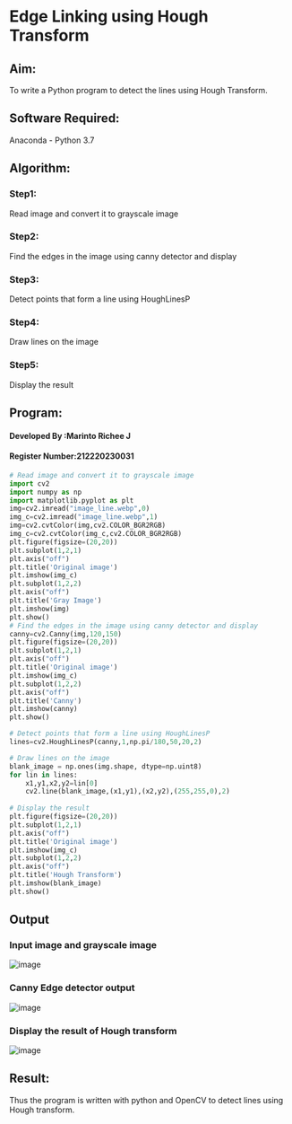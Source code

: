 # Edge Linking using Hough Transform
## Aim:
To write a Python program to detect the lines using Hough Transform.

## Software Required:
Anaconda - Python 3.7

## Algorithm:
### Step1:
Read image and convert it to grayscale image

### Step2:
Find the edges in the image using canny detector and display
### Step3:
Detect points that form a line using HoughLinesP

### Step4:
Draw lines on the image

### Step5:
Display the result


## Program:
#### Developed By   :Marinto Richee J
#### Register Number:212220230031
```Python
# Read image and convert it to grayscale image
import cv2 
import numpy as np
import matplotlib.pyplot as plt
img=cv2.imread("image_line.webp",0)
img_c=cv2.imread("image_line.webp",1)
img=cv2.cvtColor(img,cv2.COLOR_BGR2RGB)
img_c=cv2.cvtColor(img_c,cv2.COLOR_BGR2RGB)
plt.figure(figsize=(20,20))
plt.subplot(1,2,1)
plt.axis("off")
plt.title('Original image')
plt.imshow(img_c)
plt.subplot(1,2,2)
plt.axis("off")
plt.title('Gray Image')
plt.imshow(img)
plt.show()
# Find the edges in the image using canny detector and display
canny=cv2.Canny(img,120,150)
plt.figure(figsize=(20,20))
plt.subplot(1,2,1)
plt.axis("off")
plt.title('Original image')
plt.imshow(img_c)
plt.subplot(1,2,2)
plt.axis("off")
plt.title('Canny')
plt.imshow(canny)
plt.show()

# Detect points that form a line using HoughLinesP
lines=cv2.HoughLinesP(canny,1,np.pi/180,50,20,2)

# Draw lines on the image
blank_image = np.ones(img.shape, dtype=np.uint8)
for lin in lines:
    x1,y1,x2,y2=lin[0]
    cv2.line(blank_image,(x1,y1),(x2,y2),(255,255,0),2)
    
# Display the result
plt.figure(figsize=(20,20))
plt.subplot(1,2,1)
plt.axis("off")
plt.title('Original image')
plt.imshow(img_c)
plt.subplot(1,2,2)
plt.axis("off")
plt.title('Hough Transform')
plt.imshow(blank_image)
plt.show()

```
## Output

### Input image and grayscale image
![image](https://user-images.githubusercontent.com/65499285/168997358-9b3ee0c7-31c1-4f35-be71-75325b9f5761.png)

### Canny Edge detector output
![image](https://user-images.githubusercontent.com/65499285/168997400-32932bd0-198a-4266-bb70-dd93e9cf0889.png)

### Display the result of Hough transform
![image](https://user-images.githubusercontent.com/65499285/168997462-07f59b7a-2f02-4994-adfd-abdf0797d28c.png)

## Result:
Thus the program is written with python and OpenCV to detect lines using Hough transform. 
